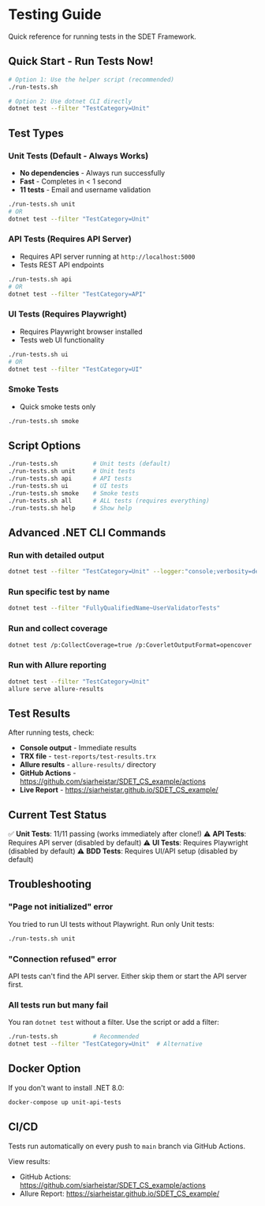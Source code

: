 # Testing Guide

Quick reference for running tests in the SDET Framework.

## Quick Start - Run Tests Now!

```bash
# Option 1: Use the helper script (recommended)
./run-tests.sh

# Option 2: Use dotnet CLI directly
dotnet test --filter "TestCategory=Unit"
```

## Test Types

### Unit Tests (Default - Always Works)
- **No dependencies** - Always run successfully
- **Fast** - Completes in < 1 second
- **11 tests** - Email and username validation

```bash
./run-tests.sh unit
# OR
dotnet test --filter "TestCategory=Unit"
```

### API Tests (Requires API Server)
- Requires API server running at `http://localhost:5000`
- Tests REST API endpoints

```bash
./run-tests.sh api
# OR
dotnet test --filter "TestCategory=API"
```

### UI Tests (Requires Playwright)
- Requires Playwright browser installed
- Tests web UI functionality

```bash
./run-tests.sh ui
# OR
dotnet test --filter "TestCategory=UI"
```

### Smoke Tests
- Quick smoke tests only

```bash
./run-tests.sh smoke
```

## Script Options

```bash
./run-tests.sh          # Unit tests (default)
./run-tests.sh unit     # Unit tests
./run-tests.sh api      # API tests
./run-tests.sh ui       # UI tests
./run-tests.sh smoke    # Smoke tests
./run-tests.sh all      # ALL tests (requires everything)
./run-tests.sh help     # Show help
```

## Advanced .NET CLI Commands

### Run with detailed output
```bash
dotnet test --filter "TestCategory=Unit" --logger:"console;verbosity=detailed"
```

### Run specific test by name
```bash
dotnet test --filter "FullyQualifiedName~UserValidatorTests"
```

### Run and collect coverage
```bash
dotnet test /p:CollectCoverage=true /p:CoverletOutputFormat=opencover
```

### Run with Allure reporting
```bash
dotnet test --filter "TestCategory=Unit"
allure serve allure-results
```

## Test Results

After running tests, check:
- **Console output** - Immediate results
- **TRX file** - `test-reports/test-results.trx`
- **Allure results** - `allure-results/` directory
- **GitHub Actions** - https://github.com/siarheistar/SDET_CS_example/actions
- **Live Report** - https://siarheistar.github.io/SDET_CS_example/

## Current Test Status

✅ **Unit Tests**: 11/11 passing (works immediately after clone!)
⚠️ **API Tests**: Requires API server (disabled by default)
⚠️ **UI Tests**: Requires Playwright (disabled by default)
⚠️ **BDD Tests**: Requires UI/API setup (disabled by default)

## Troubleshooting

### "Page not initialized" error
You tried to run UI tests without Playwright. Run only Unit tests:
```bash
./run-tests.sh unit
```

### "Connection refused" error
API tests can't find the API server. Either skip them or start the API server first.

### All tests run but many fail
You ran `dotnet test` without a filter. Use the script or add a filter:
```bash
./run-tests.sh          # Recommended
dotnet test --filter "TestCategory=Unit"  # Alternative
```

## Docker Option

If you don't want to install .NET 8.0:

```bash
docker-compose up unit-api-tests
```

## CI/CD

Tests run automatically on every push to `main` branch via GitHub Actions.

View results:
- GitHub Actions: https://github.com/siarheistar/SDET_CS_example/actions
- Allure Report: https://siarheistar.github.io/SDET_CS_example/
